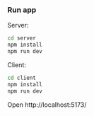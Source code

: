 ### Run app

Server:
```bash
cd server
npm install
npm run dev
```

Client:
```bash
cd client
npm install
npm run dev
```

Open http://localhost:5173/